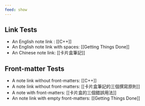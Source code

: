 ```yaml
---
feed: show
---
```


## Link Tests

- An English note link : [[C++]]
- An English note link with spaces: [[Getting Things Done]]
- An Chinese note link: [[卡片盒筆記]]

## Front-matter Tests

- A note link without front-matters: [[C++]]
- A note link without front-matters: [[卡片盒筆記的三個撰寫原則]]
- A note with front-matters: [[卡片盒的三個錯誤用法]]
- An note link with empty front-matters: [[Getting Things Done]]

